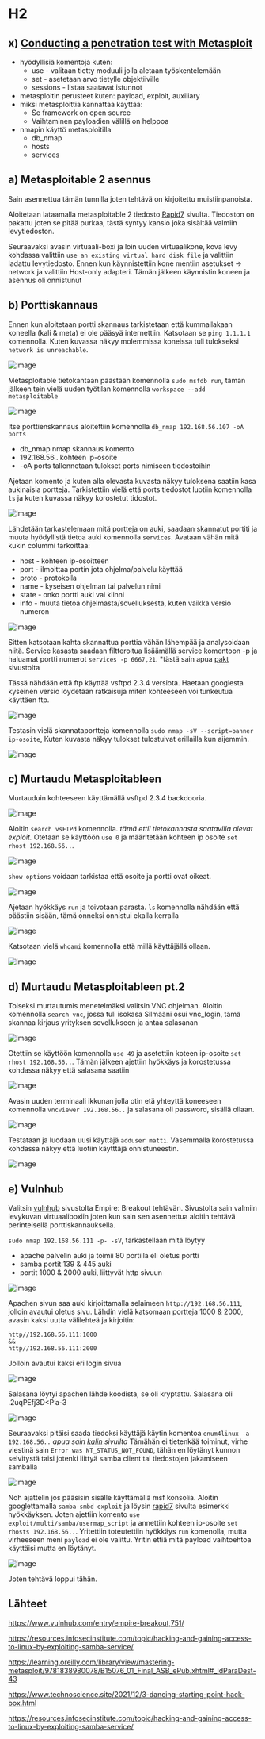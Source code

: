 # H2



## x) [Conducting a penetration test with Metasploit](https://learning.oreilly.com/library/view/mastering-metasploit/9781838980078/B15076_01_Final_ASB_ePub.xhtml#_idParaDest-30)

* hyödyllisiä komentoja kuten:
  *  use - valitaan tietty moduuli jolla aletaan työskentelemään 
  *  set - asetetaan arvo tietylle objektiiville
  *  sessions - listaa saatavat istunnot
* metasploitin perusteet kuten: payload, exploit, auxiliary
* miksi metasploittia kannattaa käyttää:
  *  Se framework on open source  
  *  Vaihtaminen payloadien välillä on helppoa
 * nmapin käyttö metasploitilla
   *  db_nmap
   *  hosts
   *  services

## a) Metasploitable 2 asennus

Sain asennettua tämän tunnilla joten tehtävä on kirjoitettu muistiinpanoista.

Aloitetaan lataamalla metasploitable 2 tiedosto [Rapid7](https://docs.rapid7.com/metasploit/metasploitable-2/) sivulta. Tiedoston on pakattu joten se pitää purkaa, tästä syntyy kansio joka sisältää valmiin levytiedoston. 

Seuraavaksi avasin virtuaali-boxi ja loin uuden virtuaalikone, kova levy kohdassa valittiin `use an existing virtual hard disk file` ja valittiin ladattu levytiedosto. Ennen kun käynnistettiin kone mentiin asetukset -> network ja valittiin Host-only adapteri. Tämän jälkeen käynnistin koneen ja asennus oli onnistunut


## b) Porttiskannaus 

Ennen kun aloitetaan portti skannaus tarkistetaan että kummallakaan koneella (kali & meta) ei ole pääsyä internettiin. Katsotaan se `ping 1.1.1.1` komennolla.
Kuten kuvassa näkyy molemmissa koneissa tuli tulokseksi `network is unreachable`.

![image](https://user-images.githubusercontent.com/93308960/199989367-520b2c33-3b20-4260-8fc3-0598ac24b83b.png)

Metasploitable tietokantaan päästään komennolla `sudo msfdb run`, tämän jälkeen tein vielä uuden työtilan komennolla `workspace --add metasploitable`

![image](https://user-images.githubusercontent.com/93308960/200121145-461e7d3a-fe1d-44b1-b375-044d4e00a3a8.png)


Itse porttienskannaus aloitettiin komennolla `db_nmap 192.168.56.107 -oA ports` 

* db_nmap nmap skannaus komento
* 192.168.56.. kohteen ip-osoite
* -oA ports tallennetaan tulokset ports nimiseen tiedostoihin

Ajetaan komento ja kuten alla olevasta kuvasta näkyy tuloksena saatiin kasa aukinaisia portteja. Tarkistettiin vielä että ports tiedostot luotiin komennolla `ls` ja kuten kuvassa näkyy korostetut tidostot.

![image](https://user-images.githubusercontent.com/93308960/200143102-4217f600-c087-4405-ac48-c6dcdcfaf7ef.png)


Lähdetään tarkastelemaan mitä portteja on auki, saadaan skannatut portiti ja muuta hyödyllistä tietoa auki komennolla `services`. Avataan vähän mitä kukin colummi tarkoittaa:

* host - kohteen ip-osoitteen
* port - ilmoittaa portin jota ohjelma/palvelu käyttää
* proto - protokolla
* name - kyseisen ohjelman tai palvelun nimi
* state - onko portti auki vai kiinni 
* info - muuta tietoa ohjelmasta/sovelluksesta, kuten vaikka versio numeron 

![image](https://user-images.githubusercontent.com/93308960/200122121-9820bf02-c0a0-40d2-a34f-60fbc79ef644.png)

Sitten katsotaan kahta skannattua porttia vähän lähempää ja analysoidaan niitä. Service kasasta saadaan filtteroitua lisäämällä service komentoon -p ja haluamat portti numerot `services -p 6667,21`. *tästä sain apua [pakt](https://subscription.packtpub.com/book/networking-and-servers/9781788623179/1/ch01lvl1sec23/understanding-the-services-command) sivustolta

Tässä nähdään että ftp käyttää vsftpd 2.3.4 versiota. Haetaan googlesta kyseinen versio löydetään ratkaisuja miten kohteeseen voi tunkeutua käyttäen ftp. 

![image](https://user-images.githubusercontent.com/93308960/200142710-295f60a0-2001-4fc7-a604-c698715ee2b4.png)

Testasin vielä skannataportteja komennolla `sudo nmap -sV --script=banner ip-osoite`, Kuten kuvasta näkyy tulokset tulostuivat erillailla kun aijemmin. 

![image](https://user-images.githubusercontent.com/93308960/200141471-a02a7aca-a4cd-430a-a54a-eeedbe2cc3d3.png)


## c) Murtaudu Metasploitableen


Murtauduin kohteeseen käyttämällä vsftpd 2.3.4 backdooria. 

![image](https://user-images.githubusercontent.com/93308960/200123067-175d4982-ea77-4aff-8267-883a017a803b.png)

Aloitin `search vsFTPd` komennolla. *tämä ettii tietokannasta saatavilla olevat exploit.*
Otetaan se käyttöön `use 0` ja määritetään kohteen ip osoite `set rhost 192.168.56..`. 


![image](https://user-images.githubusercontent.com/93308960/200123102-00c6755c-729e-4269-b6bc-bd2cee56c85c.png)

`show options` voidaan tarkistaa että osoite ja portti ovat oikeat. 

![image](https://user-images.githubusercontent.com/93308960/200123299-f3303d43-4409-4592-9afe-6f47671033ae.png)

Ajetaan hyökkäys `run` ja toivotaan parasta. `ls` komennolla nähdään että päästiin sisään, tämä onneksi onnistui ekalla kerralla 

![image](https://user-images.githubusercontent.com/93308960/200144597-c21c6e81-1ee9-48e1-9f5e-a0111186df9b.png)

Katsotaan vielä `whoami` komennolla että millä käyttäjällä ollaan.

![image](https://user-images.githubusercontent.com/93308960/200123584-b5473065-34ee-4515-9475-f075d4dce335.png)


## d) Murtaudu Metasploitableen pt.2 

Toiseksi murtautumis menetelmäksi valitsin VNC ohjelman. Aloitin komennolla `search vnc`, jossa tuli isokasa Silmääni osui vnc_login, tämä skannaa kirjaus yrityksen sovellukseen ja antaa salasanan

![image](https://user-images.githubusercontent.com/93308960/200133620-ec15a84a-f736-4df6-a235-70b8a59fb275.png)

Otettiin se käyttöön komennolla `use 49` ja asetettiin koteen ip-osoite `set rhost 192.168.56..`. Tämän jälkeen ajettiin hyökkäys ja korostetussa kohdassa näkyy että salasana saatiin

![image](https://user-images.githubusercontent.com/93308960/200133663-faed89e9-cdcd-4715-bfbe-bfde6ac5f3f8.png)

Avasin uuden terminaali ikkunan jolla otin etä yhteyttä koneeseen komennolla `vncviewer 192.168.56..` ja salasana oli password, sisällä ollaan.

![image](https://user-images.githubusercontent.com/93308960/200133681-731942c9-03de-4d14-b9e1-877a0c385e8f.png)

Testataan ja luodaan uusi käyttäjä `adduser matti`. Vasemmalla korostetussa kohdassa näkyy että luotiin käytttäjä onnistuneestin.

![image](https://user-images.githubusercontent.com/93308960/200133823-d81e7ff9-4495-4555-9355-84bc62fe88e4.png)


## e) Vulnhub

Valitsin [vulnhub](https://www.vulnhub.com/) sivustolta Empire: Breakout tehtävän. Sivustolta sain valmiin levykuvan virtuaaliboxiin joten kun sain sen asennettua aloitin tehtävä perinteisellä porttiskannauksella.

`sudo nmap 192.168.56.111 -p- -sV`, tarkastellaan mitä löytyy

* apache palvelin auki ja toimii 80 portilla eli oletus portti
* samba portit 139 & 445 auki 
* portit 1000 & 2000 auki, liittyvät http sivuun

![image](https://user-images.githubusercontent.com/93308960/200137462-b9e9f69d-69b6-432c-b1bd-1d4ad13434aa.png)

Apachen sivun saa auki kirjoittamalla selaimeen `http://192.168.56.111`, jolloin avautui oletus sivu. Lähdin vielä katsomaan portteja 1000 & 2000, avasin kaksi uutta välilehteä ja kirjoitin:

```
http//192.168.56.111:1000
&&
http//192.168.56.111:2000
```
Jolloin avautui kaksi eri login sivua

![image](https://user-images.githubusercontent.com/93308960/200137449-14f225bd-7d2d-41cc-9998-729d06763469.png)



Salasana löytyi apachen lähde koodista, se oli kryptattu. Salasana oli .2uqPEfj3D<P’a-3

![image](https://user-images.githubusercontent.com/93308960/200137947-2a64d88f-4fd1-421b-af9d-0773c95739a5.png)


Seuraavaksi pitäisi saada tiedoksi käyttäjä käytin komentoa `enum4linux -a 192.168.56..` *apua sain [kalin](https://www.kali.org/tools/enum4linux/) sivuilta*
Tämähän ei tietenkää toiminut, virhe viestinä sain `Error was NT_STATUS_NOT_FOUND`, tähän en löytänyt kunnon selvitystä taisi jotenki liittyä samba client tai tiedostojen jakamiseen samballa 

![image](https://user-images.githubusercontent.com/93308960/200138346-f48d7c0c-e3bb-44f6-8bb0-299ff0acd332.png)

Noh ajattelin jos pääsisin sisälle käyttämällä msf konsolia. Aloitin googlettamalla `samba smbd exploit` ja löysin [rapid7](https://www.rapid7.com/db/modules/exploit/multi/samba/usermap_script/) sivulta esimerkki hyökkäyksen. Joten ajettiin komento `use exploit/multi/samba/usermap_script` ja annettiin kohteen ip-osoite `set rhosts 192.168.56..`. Yritettiin toteutettiin hyökkäys `run` komenolla, mutta virheeseen meni `payload` ei ole valittu. Yritin ettiä mitä payload vaihtoehtoa käyttäisi mutta en löytänyt.

![image](https://user-images.githubusercontent.com/93308960/200138999-d5f1b65a-3c0d-4d0e-b860-f53c3a842f62.png)

Joten tehtävä loppui tähän.

## Lähteet

https://www.vulnhub.com/entry/empire-breakout,751/

https://resources.infosecinstitute.com/topic/hacking-and-gaining-access-to-linux-by-exploiting-samba-service/

https://learning.oreilly.com/library/view/mastering-metasploit/9781838980078/B15076_01_Final_ASB_ePub.xhtml#_idParaDest-43

https://www.technoscience.site/2021/12/3-dancing-starting-point-hack-box.html

https://resources.infosecinstitute.com/topic/hacking-and-gaining-access-to-linux-by-exploiting-samba-service/

